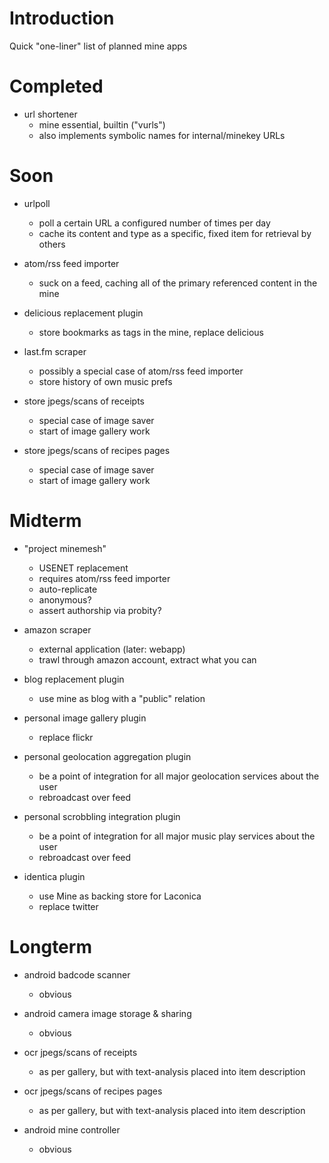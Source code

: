 # Introduction #

Quick "one-liner" list of planned mine apps

# Completed #

  * url shortener
    * mine essential, builtin ("vurls")
    * also implements symbolic names for internal/minekey URLs

# Soon #

  * urlpoll
    * poll a certain URL a configured number of times per day
    * cache its content and type as a specific, fixed item for retrieval by others

  * atom/rss feed importer
    * suck on a feed, caching all of the primary referenced content in the mine

  * delicious replacement plugin
    * store bookmarks as tags in the mine, replace delicious

  * last.fm scraper
    * possibly a special case of atom/rss feed importer
    * store history of own music prefs

  * store jpegs/scans of receipts
    * special case of image saver
    * start of image gallery work

  * store jpegs/scans of recipes pages
    * special case of image saver
    * start of image gallery work

# Midterm #

  * "project minemesh"
    * USENET replacement
    * requires atom/rss feed importer
    * auto-replicate
    * anonymous?
    * assert authorship via probity?

  * amazon scraper
    * external application (later: webapp)
    * trawl through amazon account, extract what you can

  * blog replacement plugin
    * use mine as blog with a "public" relation

  * personal image gallery plugin
    * replace flickr

  * personal geolocation aggregation plugin
    * be a point of integration for all major geolocation services about the user
    * rebroadcast over feed

  * personal scrobbling integration plugin
    * be a point of integration for all major music play services about the user
    * rebroadcast over feed

  * identica plugin
    * use Mine as backing store for Laconica
    * replace twitter

# Longterm #

  * android badcode scanner
    * obvious

  * android camera image storage & sharing
    * obvious

  * ocr jpegs/scans of receipts
    * as per gallery, but with text-analysis placed into item description

  * ocr jpegs/scans of recipes pages
    * as per gallery, but with text-analysis placed into item description

  * android mine controller
    * obvious